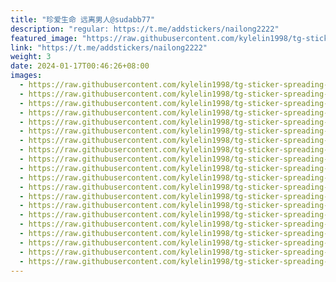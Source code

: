 ```yaml
---
title: "珍爱生命 远离男人@sudabb77"
description: "regular: https://t.me/addstickers/nailong2222"
featured_image: "https://raw.githubusercontent.com/kylelin1998/tg-sticker-spreading-worldwide-images/main/img/83c46664-e366-4718-9777-06b80d1046d6.jpg"
link: "https://t.me/addstickers/nailong2222"
weight: 3
date: 2024-01-17T00:46:26+08:00
images:
  - https://raw.githubusercontent.com/kylelin1998/tg-sticker-spreading-worldwide-images/main/img/83c46664-e366-4718-9777-06b80d1046d6.jpg
  - https://raw.githubusercontent.com/kylelin1998/tg-sticker-spreading-worldwide-images/main/img/8fcd76f5-40c8-40c6-9aa9-0c35cdf72266.jpg
  - https://raw.githubusercontent.com/kylelin1998/tg-sticker-spreading-worldwide-images/main/img/ac27e62f-773b-419d-bb90-777bd753b7f2.jpg
  - https://raw.githubusercontent.com/kylelin1998/tg-sticker-spreading-worldwide-images/main/img/fcf70dd0-9ecc-4ee3-8dc7-c5a8941cdc0f.jpg
  - https://raw.githubusercontent.com/kylelin1998/tg-sticker-spreading-worldwide-images/main/img/1eb4ac72-d35f-4d12-8453-95eee3775016.jpg
  - https://raw.githubusercontent.com/kylelin1998/tg-sticker-spreading-worldwide-images/main/img/8a1afac1-517d-4615-aec3-8abe7412bb39.jpg
  - https://raw.githubusercontent.com/kylelin1998/tg-sticker-spreading-worldwide-images/main/img/37c7c63c-e973-4290-ab08-1e4768fb137f.jpg
  - https://raw.githubusercontent.com/kylelin1998/tg-sticker-spreading-worldwide-images/main/img/5d448101-ba17-413f-bff9-da1c6f5fab35.jpg
  - https://raw.githubusercontent.com/kylelin1998/tg-sticker-spreading-worldwide-images/main/img/76bb0501-47fc-4893-8317-2174fe467a72.jpg
  - https://raw.githubusercontent.com/kylelin1998/tg-sticker-spreading-worldwide-images/main/img/da36d011-8ca6-4c1a-bb67-ff1898782acd.jpg
  - https://raw.githubusercontent.com/kylelin1998/tg-sticker-spreading-worldwide-images/main/img/cbc29dbd-0652-4cb6-8382-a6df93998728.jpg
  - https://raw.githubusercontent.com/kylelin1998/tg-sticker-spreading-worldwide-images/main/img/a33081c6-ca4c-4f29-9794-7027d5d5c05b.jpg
  - https://raw.githubusercontent.com/kylelin1998/tg-sticker-spreading-worldwide-images/main/img/0a449812-9af3-4bc1-bc9f-0d0f54395cd4.jpg
  - https://raw.githubusercontent.com/kylelin1998/tg-sticker-spreading-worldwide-images/main/img/d6bce014-2e66-49b6-b7df-c08991bd103f.jpg
  - https://raw.githubusercontent.com/kylelin1998/tg-sticker-spreading-worldwide-images/main/img/bf44da73-41ae-4e1b-876a-e1ac459a8311.jpg
  - https://raw.githubusercontent.com/kylelin1998/tg-sticker-spreading-worldwide-images/main/img/02373634-eb05-4e35-b7ba-32475d27a724.jpg
  - https://raw.githubusercontent.com/kylelin1998/tg-sticker-spreading-worldwide-images/main/img/c54506de-c1a7-464c-9947-6c10c6694ee3.jpg
  - https://raw.githubusercontent.com/kylelin1998/tg-sticker-spreading-worldwide-images/main/img/20b68e23-d1a8-4023-8c9f-a7269b066600.jpg
  - https://raw.githubusercontent.com/kylelin1998/tg-sticker-spreading-worldwide-images/main/img/f6e92acc-dfd9-4363-801a-ea989583c90a.jpg
  - https://raw.githubusercontent.com/kylelin1998/tg-sticker-spreading-worldwide-images/main/img/a08e7653-a571-45f8-91d3-8f4d6dec0ea4.jpg
---
```

